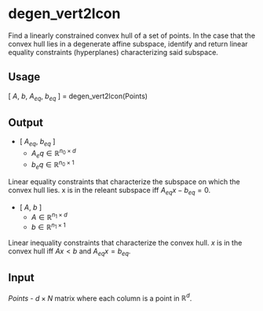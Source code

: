 # degen_vert2lcon
 
Find a linearly constrained convex hull of a set of points.
In the case that the convex hull lies in a degenerate affine subspace, identify and return linear equality constraints (hyperplanes) characterizing said subspace.

## Usage

[ $A$, $b$, $A_{eq}$, $b_{eq}$ ] = degen_vert2lcon(Points)

## Output

- [ $A_{eq}$, $b_{eq}$ ]
    - $A_eq \in \mathbb{R}^{n_0 \times d}$
    - $b_eq \in \mathbb{R}^{n_0 \times 1}$

Linear equality constraints that characterize the subspace on which the convex hull lies. x is in the releant subspace iff $A_{eq}x - b_{eq} = 0$.

- [ $A$, $b$ ]
    - $A \in \mathbb{R}^{n_1 \times d}$
    - $b \in \mathbb{R}^{n_1 \times 1}$

Linear inequality constraints that characterize the convex hull. $x$ is in the convex hull iff $Ax < b$ and $A_{eq} x = b_{eq}$.

## Input

$Points$ - $d \times N$ matrix where each column is a point in $\mathbb{R}^d$.